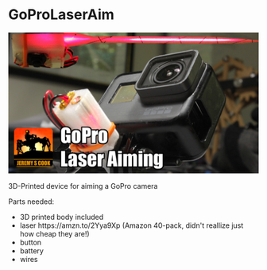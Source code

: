 # GoProLaserAim

![](https://github.com/JeremySCook/GoProLaserAim/blob/master/logo-template-laserAim.jpg)

3D-Printed device for aiming a GoPro camera

Parts needed:

<ul>
	<li>3D printed body included
	<li>laser https://amzn.to/2Yya9Xp (Amazon 40-pack, didn't reallize just how cheap they are!)
	<li>button
	<li>battery
	<li>wires</li>
</ul>
